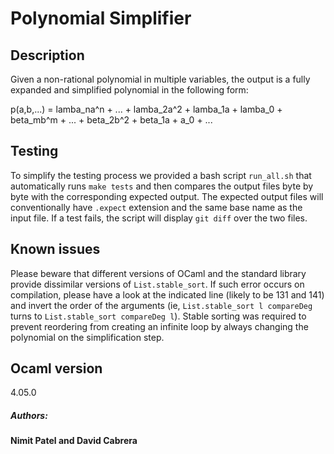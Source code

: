 # Polynomial Simplifier

## Description

Given a non-rational polynomial in multiple variables, the output is a fully expanded and simplified polynomial in the following form:

p(a,b,...) = lamba_na^n + ... + lamba_2a^2 + lamba_1a + lamba_0 + beta_mb^m + ... + beta_2b^2 + beta_1a + a_0 + ... 

## Testing

To simplify the testing process we provided a bash script `run_all.sh` that automatically runs `make tests` and then compares the output files byte by byte with the corresponding expected output. The expected output files will conventionally have `.expect` extension and the same base name as the input file. If a test fails, the script will display `git diff` over the two files.

## Known issues

Please beware that different versions of OCaml and the standard library provide dissimilar versions of `List.stable_sort`. If such error occurs on compilation, please have a look at the indicated line (likely to be 131 and 141) and invert the order of the arguments (ie, `List.stable_sort l compareDeg` turns to `List.stable_sort compareDeg l`). Stable sorting was required to prevent reordering from creating an infinite loop by always changing the polynomial on the simplification step.

## Ocaml version
4.05.0

##### Authors:
**Nimit Patel and David Cabrera**
